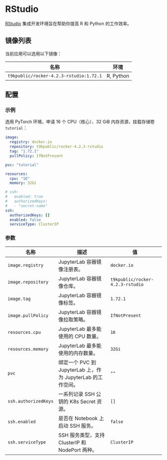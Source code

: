 # RStudio

[RStudio](https://github.com/rstudio/rstudio) 集成开发环境旨在帮助你提高 R 和 Python 的工作效率。

## 镜像列表

当前应用可以选用以下镜像：

| 名称                                    | 环境      |
| --------------------------------------- | --------- |
| `t9kpublic/rocker-4.2.3-rstudio:1.72.1` | R, Python |

## 配置

### 示例

选用 PyTorch 环境，申请 16 个 CPU（核心）、32 GiB 内存资源，挂载存储卷 `tutorial`：

```yaml
image:
  registry: docker.io
  repository: t9kpublic/rocker-4.2.3-rstudio
  tag: "1.72.1"
  pullPolicy: IfNotPresent

pvc: "tutorial"

resources:
  cpu: "16"
  memory: 32Gi

# ssh:
#   enabled: true
#   authorizedKeys:
#   - "secret-name"
ssh:
  authorizedKeys: []
  enabled: false
  serviceType: ClusterIP
```

### 参数

| 名称                 | 描述                                                        | 值                               |
| -------------------- | ----------------------------------------------------------- | -------------------------------- |
| `image.registry`     | JupyterLab 容器镜像注册表。                                 | `docker.io`                      |
| `image.repository`   | JupyterLab 容器镜像仓库。                                   | `t9kpublic/rocker-4.2.3-rstudio` |
| `image.tag`          | JupyterLab 容器镜像标签。                                   | `1.72.1`                         |
| `image.pullPolicy`   | JupyterLab 容器镜像拉取策略。                               | `IfNotPresent`                   |
| `resources.cpu`      | JupyterLab 最多能使用的 CPU 数量。                          | `16`                             |
| `resources.memory`   | JupyterLab 最多能使用的内存数量。                           | `32Gi`                           |
| `pvc`                | 绑定一个 PVC 到 JupyterLab 上，作为 JupyterLab 的工作空间。 | `""`                             |
| `ssh.authorizedKeys` | 一系列记录 SSH 公钥的 K8s Secret 资源。                     | `[]`                             |
| `ssh.enabled`        | 是否在 Notebook 上启动 SSH 服务。                           | `false`                          |
| `ssh.serviceType`    | SSH 服务类型，支持 ClusterIP 和 NodePort 两种。             | `ClusterIP`                      |
